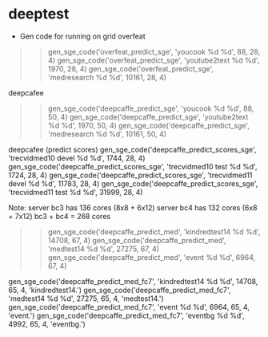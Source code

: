 deeptest
========

+ Gen code for running on grid
overfeat
>> gen_sge_code('overfeat_predict_sge', 'youcook %d %d', 88, 28, 4)
>> gen_sge_code('overfeat_predict_sge', 'youtube2text %d %d', 1970, 28, 4)
>> gen_sge_code('overfeat_predict_sge', 'medresearch %d %d', 10161, 28, 4)

deepcafee
>> gen_sge_code('deepcaffe_predict_sge', 'youcook %d %d', 88, 50, 4)
>> gen_sge_code('deepcaffe_predict_sge', 'youtube2text %d %d', 1970, 50, 4)
>> gen_sge_code('deepcaffe_predict_sge', 'medresearch %d %d', 10161, 50, 4)


deepcafee (predict scores)
gen_sge_code('deepcaffe_predict_scores_sge', 'trecvidmed10 devel %d %d', 1744, 28, 4)
gen_sge_code('deepcaffe_predict_scores_sge', 'trecvidmed10 test %d %d', 1724, 28, 4)
gen_sge_code('deepcaffe_predict_scores_sge', 'trecvidmed11 devel %d %d', 11783, 28, 4)
gen_sge_code('deepcaffe_predict_scores_sge', 'trecvidmed11 test %d %d', 31999, 28, 4)

Note: 
server bc3 has 136 cores (8x8 + 6x12)
server bc4 has 132 cores (6x8 + 7x12)
bc3 + bc4 = 268 cores
>> gen_sge_code('deepcaffe_predict_med', 'kindredtest14 %d %d', 14708, 67, 4)
>> gen_sge_code('deepcaffe_predict_med', 'medtest14 %d %d', 27275, 67, 4)    
>> gen_sge_code('deepcaffe_predict_med', 'event %d %d', 6964, 67, 4)


gen_sge_code('deepcaffe_predict_med_fc7', 'kindredtest14 %d %d', 14708, 65, 4, 'kindredtest14.')
gen_sge_code('deepcaffe_predict_med_fc7', 'medtest14 %d %d', 27275, 65, 4, 'medtest14.')    
gen_sge_code('deepcaffe_predict_med_fc7', 'event %d %d', 6964, 65, 4, 'event.')
gen_sge_code('deepcaffe_predict_med_fc7', 'eventbg %d %d', 4992, 65, 4, 'eventbg.')
